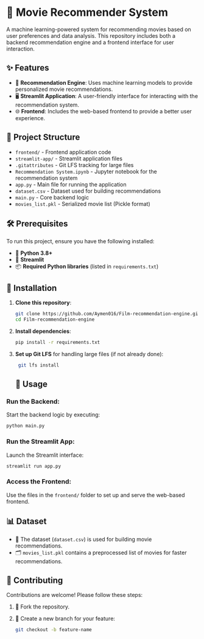 # 🎥 Movie Recommender System

A machine learning-powered system for recommending movies based on user preferences and data analysis. This repository includes both a backend recommendation engine and a frontend interface for user interaction.

## ✨ Features

- 🔮 **Recommendation Engine**: Uses machine learning models to provide personalized movie recommendations.
- 🖥️ **Streamlit Application**: A user-friendly interface for interacting with the recommendation system.
- 🌐 **Frontend**: Includes the web-based frontend to provide a better user experience.

## 📂 Project Structure

- `frontend/` - Frontend application code
- `streamlit-app/` - Streamlit application files
- `.gitattributes` - Git LFS tracking for large files
- `Recommendation System.ipynb` - Jupyter notebook for the recommendation system
- `app.py` - Main file for running the application
- `dataset.csv` - Dataset used for building recommendations
- `main.py` - Core backend logic
- `movies_list.pkl` - Serialized movie list (Pickle format)


## 🛠️ Prerequisites

To run this project, ensure you have the following installed:

- 🐍 **Python 3.8+**
- 🧰 **Streamlit**
- 📦 **Required Python libraries** (listed in `requirements.txt`)

## 🚀 Installation

1. **Clone this repository**:

   ```bash
   git clone https://github.com/Aymen016/Film-recommendation-engine.git
   cd Film-recommendation-engine
   ```

2. **Install dependencies**:

   ```bash
   pip install -r requirements.txt
   ```

3. **Set up Git LFS** for handling large files (if not already done):

   ```bash
    git lfs install
   ```


   ## 🏃 Usage

  ### Run the Backend:
  Start the backend logic by executing:
  
  ```bash
  python main.py
  ```

### Run the Streamlit App:
Launch the Streamlit interface:

  ```bash
  streamlit run app.py
  ```
### Access the Frontend:
Use the files in the `frontend/` folder to set up and serve the web-based frontend.

## 📊 Dataset

- 📁 The dataset (`dataset.csv`) is used for building movie recommendations.
- 🗂️ `movies_list.pkl` contains a preprocessed list of movies for faster recommendations.

## 🤝 Contributing

Contributions are welcome! Please follow these steps:

1. 🍴 Fork the repository.
2. 🌱 Create a new branch for your feature:

   ```bash
   git checkout -b feature-name
  ```



